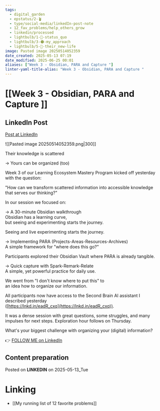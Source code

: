 ```yaml
---
tags:
  - digital_garden
  - epstatus/2-🪴
  - type/social-media/linkedIn-post-note
  - 12_fav_problems/help_others_grow
  - linkedin/processed
  - lightbulb/1-🔴-status_quo
  - lightbulb/3-🟠-my_approach
  - lightbulb/5-🔵-their_new-life
image: Pasted image 20250514052359
date_created: 2025-05-13 07:19
date_modified: 2025-06-25 00:01
aliases: ["Week 3 - Obsidian, PARA and Capture "]
linter-yaml-title-alias: "Week 3 - Obsidian, PARA and Capture "
---
```

# [[Week 3 - Obsidian, PARA and Capture ]]

## LinkedIn Post

[Post at LinkedIn](https://www.linkedin.com/posts/sebastiankamilli_their-knowledge-is-scattered-yours-can-activity-7327936018282692608-LA2n?utm_source=share&utm_medium=member_desktop&rcm=ACoAAA1M1pkBgWCYPhT45EpfLiHzViQqRWNCIv4)

![[Pasted image 20250514052359.png|300]]

Their knowledge is scattered  
  
→ Yours can be organized (too)  
  
Week 3 of our Learning Ecosystem Mastery Program kicked off yesterday with the question:  
  
"How can we transform scattered information into accessible knowledge that serves our thinking?"  
  
In our session we focused on:  
  
→ A 30-minute Obsidian walkthrough  
Obsidian has a learning curve,  
but seeing and experimenting starts the journey.  
  
Seeing and live experimenting starts the journey.  
  
→ Implementing PARA (Projects-Areas-Resources-Archives)  
A simple framework for "where does this go?"  
  
Participants explored their Obsidian Vault where PARA is already tangible.  
  
→ Quick capture with Spark-Remark-Relate  
A simple, yet powerful practice for daily use.  
  
We went from "I don't know where to put this" to  
an idea how to organize our information.  
  
All participants now have access to the Second Brain AI assistant I described yesterday  
([https://lnkd.in/eadR_cxq](https://lnkd.in/eadR_cxq)).  
  
It was a dense session with great questions, some struggles, and many impulses for next steps. Exploration hour follows on Thursday.  

What's your biggest challenge with organizing your (digital) information?

👉 [FOLLOW ME on LinkedIn](https://www.linkedin.com/comm/mynetwork/discovery-see-all?usecase=PEOPLE_FOLLOWS&followMember=sebastiankamilli)

## Content preparation

Posted on **LINKEDIN** on 2025-05-13_Tue

# Linking

+ [[My running list of 12 favorite problems]]